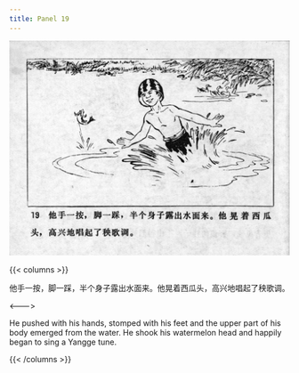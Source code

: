 ```yaml
---
title: Panel 19
---
```


![niqiu page](./../../../images/niqiu/seifert0397_nqkg_0023_019.jpg)

{{< columns >}}

他手一按，脚一踩，半个身子露出水面来。他晃着西瓜头，高兴地唱起了秧歌调。

<--->

He pushed with his hands, stomped with his feet and the upper part of his body emerged from the water. He shook his watermelon head and happily began to sing a Yangge tune.

{{< /columns >}}